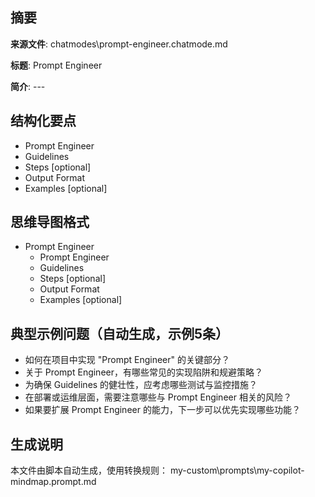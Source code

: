 ## 摘要

**来源文件**: chatmodes\prompt-engineer.chatmode.md

**标题**: Prompt Engineer

**简介**: ---

## 结构化要点

- Prompt Engineer
- Guidelines
- Steps [optional]
- Output Format
- Examples [optional]

## 思维导图格式

- Prompt Engineer
  - Prompt Engineer
  - Guidelines
  - Steps [optional]
  - Output Format
  - Examples [optional]

## 典型示例问题（自动生成，示例5条）

- 如何在项目中实现 "Prompt Engineer" 的关键部分？
- 关于 Prompt Engineer，有哪些常见的实现陷阱和规避策略？
- 为确保 Guidelines 的健壮性，应考虑哪些测试与监控措施？
- 在部署或运维层面，需要注意哪些与 Prompt Engineer 相关的风险？
- 如果要扩展 Prompt Engineer 的能力，下一步可以优先实现哪些功能？

## 生成说明

本文件由脚本自动生成，使用转换规则： my-custom\prompts\my-copilot-mindmap.prompt.md
